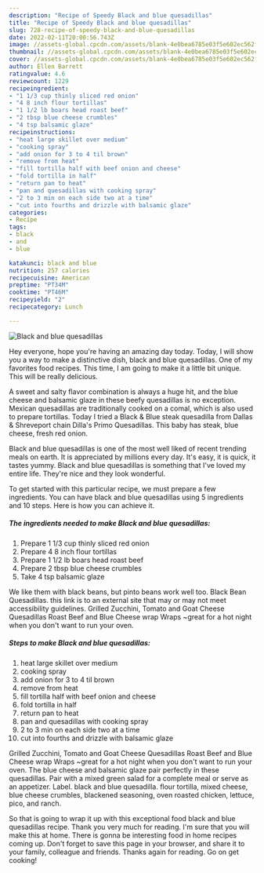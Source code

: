 ```yaml
---
description: "Recipe of Speedy Black and blue quesadillas"
title: "Recipe of Speedy Black and blue quesadillas"
slug: 728-recipe-of-speedy-black-and-blue-quesadillas
date: 2022-02-11T20:00:56.743Z
image: //assets-global.cpcdn.com/assets/blank-4e0bea6785e03f5e602ec562f230caae08da540cada707380b4fe1bbebba43da.png
thumbnail: //assets-global.cpcdn.com/assets/blank-4e0bea6785e03f5e602ec562f230caae08da540cada707380b4fe1bbebba43da.png
cover: //assets-global.cpcdn.com/assets/blank-4e0bea6785e03f5e602ec562f230caae08da540cada707380b4fe1bbebba43da.png
author: Ellen Barrett
ratingvalue: 4.6
reviewcount: 1229
recipeingredient:
- "1 1/3 cup thinly sliced red onion"
- "4 8 inch flour tortillas"
- "1 1/2 lb boars head roast beef"
- "2 tbsp blue cheese crumbles"
- "4 tsp balsamic glaze"
recipeinstructions:
- "heat large skillet over medium"
- "cooking spray"
- "add onion for 3 to 4 til brown"
- "remove from heat"
- "fill tortilla half with beef onion and cheese"
- "fold tortilla in half"
- "return pan to heat"
- "pan and quesadillas with cooking spray"
- "2 to 3 min on each side two at a time"
- "cut into fourths and drizzle with balsamic glaze"
categories:
- Recipe
tags:
- black
- and
- blue

katakunci: black and blue 
nutrition: 257 calories
recipecuisine: American
preptime: "PT34M"
cooktime: "PT46M"
recipeyield: "2"
recipecategory: Lunch

---
```



![Black and blue quesadillas](//assets-global.cpcdn.com/assets/blank-4e0bea6785e03f5e602ec562f230caae08da540cada707380b4fe1bbebba43da.png)

Hey everyone, hope you're having an amazing day today. Today, I will show you a way to make a distinctive dish, black and blue quesadillas. One of my favorites food recipes. This time, I am going to make it a little bit unique. This will be really delicious.

A sweet and salty flavor combination is always a huge hit, and the blue cheese and balsamic glaze in these beefy quesadillas is no exception. Mexican quesadillas are traditionally cooked on a comal, which is also used to prepare tortillas. Today I tried a Black &amp; Blue steak quesadilla from Dallas &amp; Shreveport chain Dilla&#39;s Primo Quesadillas. This baby has steak, blue cheese, fresh red onion.

Black and blue quesadillas is one of the most well liked of recent trending meals on earth. It is appreciated by millions every day. It's easy, it is quick, it tastes yummy. Black and blue quesadillas is something that I've loved my entire life. They're nice and they look wonderful.


To get started with this particular recipe, we must prepare a few ingredients. You can have black and blue quesadillas using 5 ingredients and 10 steps. Here is how you can achieve it.

<!--inarticleads1-->

##### The ingredients needed to make Black and blue quesadillas:

1. Prepare 1 1/3 cup thinly sliced red onion
1. Prepare 4 8 inch flour tortillas
1. Prepare 1 1/2 lb boars head roast beef
1. Prepare 2 tbsp blue cheese crumbles
1. Take 4 tsp balsamic glaze


We like them with black beans, but pinto beans work well too. Black Bean Quesadillas. this link is to an external site that may or may not meet accessibility guidelines. Grilled Zucchini, Tomato and Goat Cheese Quesadillas Roast Beef and Blue Cheese wrap Wraps ~great for a hot night when you don&#39;t want to run your oven. 

<!--inarticleads2-->

##### Steps to make Black and blue quesadillas:

1. heat large skillet over medium
1. cooking spray
1. add onion for 3 to 4 til brown
1. remove from heat
1. fill tortilla half with beef onion and cheese
1. fold tortilla in half
1. return pan to heat
1. pan and quesadillas with cooking spray
1. 2 to 3 min on each side two at a time
1. cut into fourths and drizzle with balsamic glaze


Grilled Zucchini, Tomato and Goat Cheese Quesadillas Roast Beef and Blue Cheese wrap Wraps ~great for a hot night when you don&#39;t want to run your oven. The blue cheese and balsamic glaze pair perfectly in these quesadillas. Pair with a mixed green salad for a complete meal or serve as an appetizer. Label. black and blue quesadilla. flour tortilla, mixed cheese, blue cheese crumbles, blackened seasoning, oven roasted chicken, lettuce, pico, and ranch. 

So that is going to wrap it up with this exceptional food black and blue quesadillas recipe. Thank you very much for reading. I'm sure that you will make this at home. There is gonna be interesting food in home recipes coming up. Don't forget to save this page in your browser, and share it to your family, colleague and friends. Thanks again for reading. Go on get cooking!
